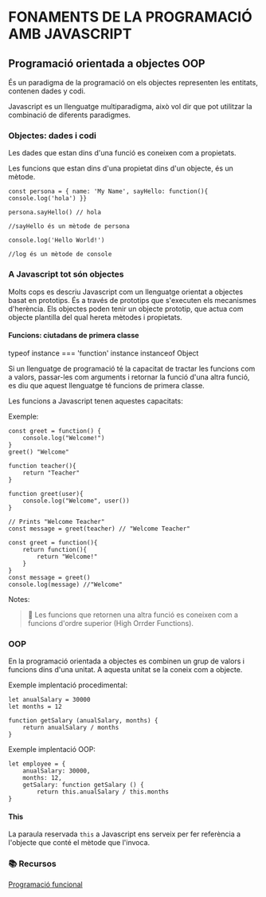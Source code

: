 # FONAMENTS DE LA PROGRAMACIÓ AMB JAVASCRIPT

##  **Programació orientada a objectes OOP**

És un paradigma de la programació on els objectes representen les entitats, contenen dades y codi.

Javascript es un llenguatge multiparadigma, això vol dir que pot utilitzar la combinació de diferents paradigmes.

### **Objectes: dades i codi**

Les dades  que estan dins d'una funció es coneixen com a propietats. 

Les funcions que estan dins d'una propietat dins d'un objecte, és un mètode.

```
const persona = { name: 'My Name', sayHello: function(){ console.log('hola') }}

persona.sayHello() // hola

//sayHello és un mètode de persona
```

```
console.log('Hello World!')

//log és un mètode de console
```

### **A Javascript tot són objectes**

Molts cops es descriu Javascript com un llenguatge orientat a objectes basat en prototips. És a través de prototips que s'executen els mecanismes d'herència. Els objectes poden tenir un objecte prototip, que actua com objecte plantilla del qual hereta mètodes i propietats.

#### **Funcions: ciutadans de primera classe**

typeof instance === 'function'
instance instanceof Object

Si un llenguatge de programació té la capacitat de tractar les funcions com a valors, passar-les com arguments i retornar la funció d'una altra funció, es diu que aquest llenguatge té funcions de primera classe.

Les funcions a Javascript tenen aquestes capacitats:

Exemple: 
```
const greet = function() {
    console.log("Welcome!")
}
greet() "Welcome"
```

```
function teacher(){
    return "Teacher"
}
  
function greet(user){
    console.log("Welcome", user())   
}
  
// Prints "Welcome Teacher"
const message = greet(teacher) // "Welcome Teacher"
```

```
const greet = function(){
    return function(){
        return "Welcome!"
    }
}
const message = greet()
console.log(message) //"Welcome"
```

Notes:
> 🚨 Les funcions que retornen una altra funció es coneixen com a funcions d'ordre superior (High Orrder Functions).

### **OOP**

En la programació orientada a objectes es combinen un grup de valors i funcions dins d'una unitat. A aquesta unitat se la coneix com a objecte. 

Exemple implentació procedimental:
```
let anualSalary = 30000
let months = 12

function getSalary (anualSalary, months) {
    return anualSalary / months
}
```

Exemple implentació OOP:
```
let employee = {
    anualSalary: 30000,
    months: 12,
    getSalary: function getSalary () {
        return this.anualSalary / this.months
}
```

#### **This**

La paraula reservada ```this``` a Javascript ens serveix per fer referència a l'objecte que conté el mètode que l'invoca.

### 📚 Recursos
[Programació funcional](https://softwarecrafters.io/javascript/introduccion-programacion-funcional-javascript)